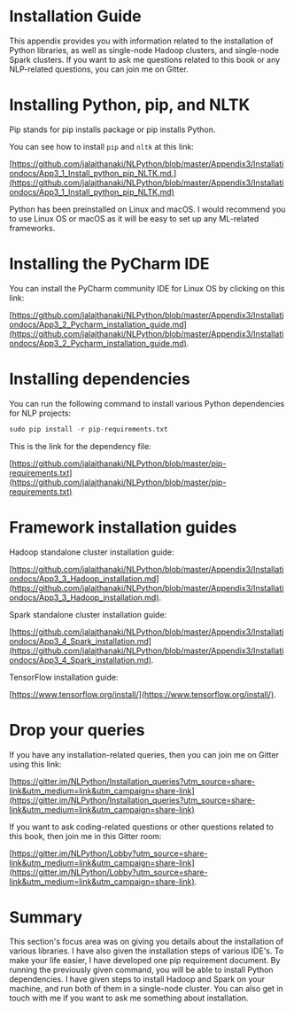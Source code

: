 
# Installation Guide

This appendix provides you with information related to the installation of Python libraries, as well as single-node Hadoop clusters, and single-node Spark clusters. If you want to ask me questions related to this book or any NLP-related questions, you can join me on Gitter.

# Installing Python, pip, and NLTK

Pip stands for pip installs package or pip installs Python.

You can see how to install `pip` and `nltk` at this link:

[https://github.com/jalajthanaki/NLPython/blob/master/Appendix3/Installationdocs/App3_1_Install_python_pip_NLTK.md.](https://github.com/jalajthanaki/NLPython/blob/master/Appendix3/Installationdocs/App3_1_Install_python_pip_NLTK.md)

Python has been preinstalled on Linux and macOS. I would recommend you to use Linux OS or macOS as it will be easy to set up any ML-related frameworks.

# Installing the PyCharm IDE

You can install the PyCharm community IDE for Linux OS by clicking on this link:

[https://github.com/jalajthanaki/NLPython/blob/master/Appendix3/Installationdocs/App3_2_Pycharm_installation_guide.md](https://github.com/jalajthanaki/NLPython/blob/master/Appendix3/Installationdocs/App3_2_Pycharm_installation_guide.md).

# Installing dependencies

You can run the following command to install various Python dependencies for NLP projects:

```py
sudo pip install -r pip-requirements.txt

```

This is the link for the dependency file:

[https://github.com/jalajthanaki/NLPython/blob/master/pip-requirements.txt](https://github.com/jalajthanaki/NLPython/blob/master/pip-requirements.txt)

# Framework installation guides

Hadoop standalone cluster installation guide:

[https://github.com/jalajthanaki/NLPython/blob/master/Appendix3/Installationdocs/App3_3_Hadoop_installation.md](https://github.com/jalajthanaki/NLPython/blob/master/Appendix3/Installationdocs/App3_3_Hadoop_installation.md).

Spark standalone cluster installation guide:

[https://github.com/jalajthanaki/NLPython/blob/master/Appendix3/Installationdocs/App3_4_Spark_installation.md](https://github.com/jalajthanaki/NLPython/blob/master/Appendix3/Installationdocs/App3_4_Spark_installation.md).

TensorFlow installation guide:

[https://www.tensorflow.org/install/](https://www.tensorflow.org/install/).

# Drop your queries

If you have any installation-related queries, then you can join me on Gitter using this link:

[https://gitter.im/NLPython/Installation_queries?utm_source=share-link&utm_medium=link&utm_campaign=share-link](https://gitter.im/NLPython/Installation_queries?utm_source=share-link&utm_medium=link&utm_campaign=share-link)

If you want to ask coding-related questions or other questions related to this book, then join me in this Gitter room:

[https://gitter.im/NLPython/Lobby?utm_source=share-link&utm_medium=link&utm_campaign=share-link](https://gitter.im/NLPython/Lobby?utm_source=share-link&utm_medium=link&utm_campaign=share-link).

# Summary

This section's focus area was on giving you details about the installation of various libraries. I have also given the installation steps of various IDE's. To make your life easier, I have developed one pip requirement document. By running the previously given command, you will be able to install Python dependencies. I have given steps to install Hadoop and Spark on your machine, and run both of them in a single-node cluster. You can also get in touch with me if you want to ask me something about installation.